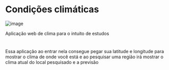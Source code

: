# Condições climáticas

![image](https://github.com/DevKayoS/condicoes_climaticas/assets/157029608/1836e3a8-87a4-48e8-809a-3a5b958dad77)

Aplicação web de clima para o intuito de estudos 

#

Essa aplicação ao entrar nela consegue pegar sua latitude e longitude para mostrar o clima de onde você está e ao pesquisar uma região irá mostrar o clima atual do local pesquisado e a previsão

